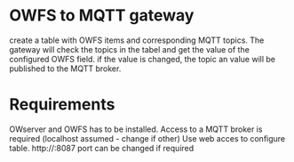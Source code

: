 # OWFS to MQTT gateway
create a table with OWFS items and corresponding MQTT topics.
The gateway will check the topics in the tabel and get the value of the configured OWFS field.
if the value is changed, the topic an value will be published to the MQTT broker.
# Requirements
OWserver and OWFS has to be installed.
Access to a MQTT broker is required (localhost assumed - change if other)
Use web acces to configure table. http://<upir op>:8087
port can be changed if required
